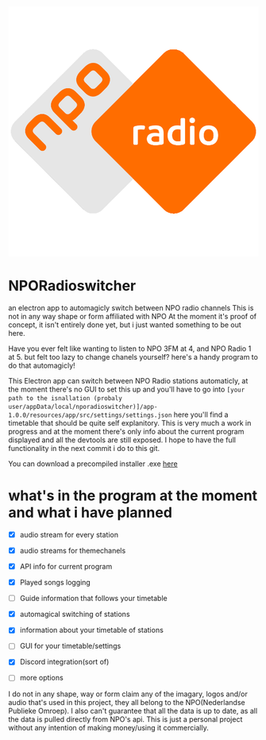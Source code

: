 ![Fancy gif](/build/NPO_Radio.gif)

# NPORadioswitcher
 an electron app to automagicly switch between NPO radio channels
 This is not in any way shape or form affiliated with NPO
 At the moment it's proof of concept, it isn't entirely done yet, but i just wanted something to be out here.

Have you ever felt like wanting to listen to NPO 3FM at 4, and NPO Radio 1 at 5. but felt too lazy to change chanels yourself? here's a handy program to do that automagicly!

 This Electron app can switch between NPO Radio stations automaticly, at the moment there's no GUI to set this up and you'll have to go into ```[your path to the isnallation (probaly user/appData/local/nporadioswitcher)]/app-1.0.0/resources/app/src/settings/settings.json``` here you'll find a timetable that should be quite self explanitory. This is very much a work in progress and at the moment there's only info about the current program displayed and all the devtools are still exposed. I hope to have the full functionality in the next commit i do to this git.

 You can download a precompiled installer .exe [here](https://github.com/Terebo/NPORadioswitcher/blob/master/github/nporadioswitcher-1.0.0%20Setup.exe)

# what's in the program at the moment and what i have planned
 - [x] audio stream for every station
 - [x] audio streams for themechanels
 - [x] API info for current program
 - [x] Played songs logging
 - [ ] Guide information that follows your timetable
 - [x] automagical switching of stations
 - [x] information about your timetable of stations
 - [ ] GUI for your timetable/settings
 - [x] Discord integration(sort of)
 - [ ] more options


I do not in any shape, way or form claim any of the imagary, logos and/or audio that's used in this project, they all belong to the NPO(Nederlandse Publieke Omroep). I also can't guarantee that all the data is up to date, as all the data is pulled directly from NPO's api.
This is just a personal project without any intention of making money/using it commercially.
